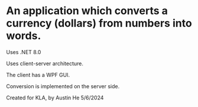 # An application which converts a currency (dollars) from numbers into words.


Uses .NET 8.0

Uses client-server architecture.

The client has a WPF GUI.

Conversion is implemented on the server side.


Created for KLA, by Austin He 5/6/2024
